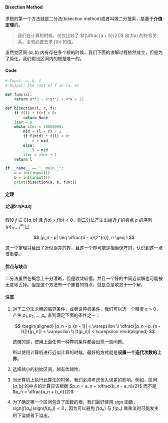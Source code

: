 #### Bisection Method

求根的第一个方法就是二分法(bisection method)或者叫做二分搜索，是基于**介值定理**的。

> 我们在计算的时候，仅仅比较了 $f(\dfrac{a + b}{2})$ 和 $f(a)$ 的符号关系，没有必要去求 $f(b)$ 的值。

虽然党区间 $(a, b)$ 内有存在多个根的时候，我们下面的求解过程依然成立，但是为了简化，我们假设区间内的根是唯一的。

#### Code

```python
# Input: a, b, f
# Output: the root of f in [a, b]

def func(x):
    return x**3 - 6*x**2 + 4*x + 12

def bisection(l, r, f):
    if f(l) * f(r) > 0:
        return None
    iter = 0
    while iter < 10000000:
        mid = (l + r) / 2
        if f(mid) * f(l) < 0:
            r = mid
        else:
            l = mid
        iter = iter + 1
    return l

if __name__ == '__main__':
    a = int(input())
    b = int(input())
    print(bisection(a, b, func))
```

#### 定理

##### **定理2.1**(P43) 
假设 $f \in \mathrm{C}[a, b]$ 且 $f(a) \times f(b) < 0$，则二分法产生出逼近 $f$ 的零点 $p$ 的序列 $\{p\}_{n = 1}^{\infty}$ 且 

$$
|p_n - p| \leq \dfrac{b - a}{2^{n}}, n \geq 1
$$

这一个定理只给出了近似误差的界，且这一个界可能是相当保守的，认识到这一点很重要。


#### 优点与缺点

二分法虽然在概念上十分清晰，但是收敛较慢，并且一个好的中间近似解也可能被无意地丢掉。但是这个方法有一个重要的特点，就是总是收敛于一个解。

#### 注意

1. 对于二分法求解的临界条件，或者说停机条件，我们可以选一个精度 $\varepsilon > 0$，产生 $p_1, p_2, ..., p_n$ 直到满足下面的条件之一：

    $$
    \begin{aligned}
        |p_n - p_{n - 1}| < \varepsilon \\
        \dfrac{|p_n - p_{n - 1}|}{|p_n|} < \varepsilon \\
        |f(p_n)| < \varepsilon
    \end{aligned}
    $$

    遗憾的是，使用上面任何一种停机条件都会出现一些问题。

    所以使用计算机进行近似计算的时候，最好的方式就是**设置一个迭代次数的上界**。

2. 选择越小的初始区间，越有优越性。

3. 当计算机上执行此算法的时候，我们必须考虑舍入误差的影响。例如，区间 $[a, b]$ 的中点的计算应该根据 $p_n = a_n + \dfrac{b_n - a_n}{2}$ 而不是 $p_n = \dfrac{a_n + b_n}{2}$

4. 为了确定哪一个区间包含了函数的根，我们最好使用 $\mathrm{sign}$ 函数，$\mathrm{sign}(f(a_n)) \mathrm{sign}(f(p_n)) < 0$，因为可以避免 $f(a_n)$ 与 $f(p_n)$ 做乘法时可能发生的下溢或者下溢出。